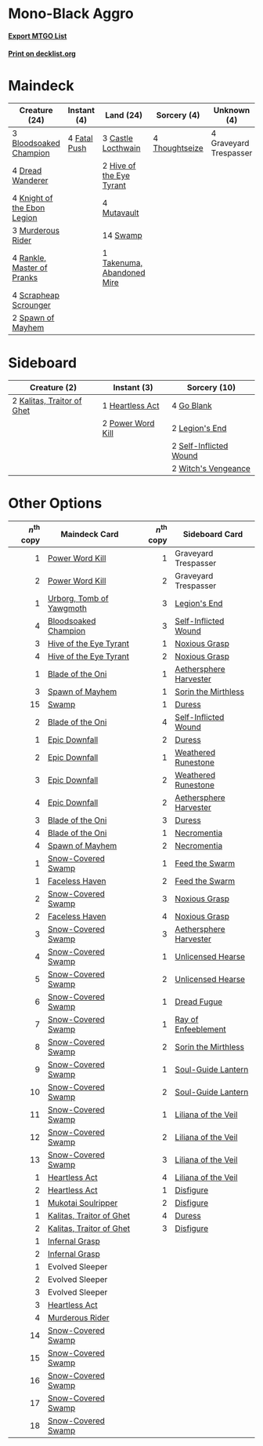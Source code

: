 # Mono-Black Aggro

#### [Export MTGO List](../collection/Mono-Black%20Aggro/Mono-Black%20Aggro.txt)
#### [Print on decklist.org](http://decklist.org/?deckmain=3%09Bloodsoaked%20Champion%0A3%09Castle%20Locthwain%0A4%09Dread%20Wanderer%0A4%09Fatal%20Push%0A4%09Graveyard%20Trespasser%0A2%09Hive%20of%20the%20Eye%20Tyrant%0A4%09Knight%20of%20the%20Ebon%20Legion%0A3%09Murderous%20Rider%0A4%09Mutavault%0A4%09Rankle,%20Master%20of%20Pranks%0A4%09Scrapheap%20Scrounger%0A2%09Spawn%20of%20Mayhem%0A14%09Swamp%0A1%09Takenuma,%20Abandoned%20Mire%0A4%09Thoughtseize&deckside=4%09Go%20Blank%0A1%09Heartless%20Act%0A2%09Kalitas,%20Traitor%20of%20Ghet%0A2%09Legion's%20End%0A2%09Power%20Word%20Kill%0A2%09Self-Inflicted%20Wound%0A2%09Witch's%20Vengeance)
# Maindeck

|                                            Creature (24)                                             |                                      Instant (4)                                      |                                              Land (24)                                              |                                       Sorcery (4)                                       |     Unknown (4)      |
|------------------------------------------------------------------------------------------------------|---------------------------------------------------------------------------------------|-----------------------------------------------------------------------------------------------------|-----------------------------------------------------------------------------------------|----------------------|
|3 [Bloodsoaked Champion](http://gatherer.wizards.com/Pages/Card/Details.aspx?multiverseid=386494)     |4 [Fatal Push](http://gatherer.wizards.com/Pages/Card/Details.aspx?multiverseid=423724)|3 [Castle Locthwain](http://gatherer.wizards.com/Pages/Card/Details.aspx?multiverseid=473203)        |4 [Thoughtseize](http://gatherer.wizards.com/Pages/Card/Details.aspx?multiverseid=438676)|4 Graveyard Trespasser|
|4 [Dread Wanderer](http://gatherer.wizards.com/Pages/Card/Details.aspx?multiverseid=426790)           |                                                                                       |2 [Hive of the Eye Tyrant](http://gatherer.wizards.com/Pages/Card/Details.aspx?multiverseid=527545)  |                                                                                         |                      |
|4 [Knight of the Ebon Legion](http://gatherer.wizards.com/Pages/Card/Details.aspx?multiverseid=466859)|                                                                                       |4 [Mutavault](http://gatherer.wizards.com/Pages/Card/Details.aspx?multiverseid=370733)               |                                                                                         |                      |
|3 [Murderous Rider](http://gatherer.wizards.com/Pages/Card/Details.aspx?multiverseid=473059)          |                                                                                       |14 [Swamp](http://gatherer.wizards.com/Pages/Card/Details.aspx?multiverseid=439858)                  |                                                                                         |                      |
|4 [Rankle, Master of Pranks](http://gatherer.wizards.com/Pages/Card/Details.aspx?multiverseid=473063) |                                                                                       |1 [Takenuma, Abandoned Mire](http://gatherer.wizards.com/Pages/Card/Details.aspx?multiverseid=548591)|                                                                                         |                      |
|4 [Scrapheap Scrounger](http://gatherer.wizards.com/Pages/Card/Details.aspx?multiverseid=417804)      |                                                                                       |                                                                                                     |                                                                                         |                      |
|2 [Spawn of Mayhem](http://gatherer.wizards.com/Pages/Card/Details.aspx?multiverseid=457229)          |                                                                                       |                                                                                                     |                                                                                         |                      |


# Sideboard

|                                            Creature (2)                                             |                                        Instant (3)                                         |                                          Sorcery (10)                                           |
|-----------------------------------------------------------------------------------------------------|--------------------------------------------------------------------------------------------|-------------------------------------------------------------------------------------------------|
|2 [Kalitas, Traitor of Ghet](http://gatherer.wizards.com/Pages/Card/Details.aspx?multiverseid=407596)|1 [Heartless Act](http://gatherer.wizards.com/Pages/Card/Details.aspx?multiverseid=479611)  |4 [Go Blank](http://gatherer.wizards.com/Pages/Card/Details.aspx?multiverseid=513549)            |
|                                                                                                     |2 [Power Word Kill](http://gatherer.wizards.com/Pages/Card/Details.aspx?multiverseid=527401)|2 [Legion's End](http://gatherer.wizards.com/Pages/Card/Details.aspx?multiverseid=466860)        |
|                                                                                                     |                                                                                            |2 [Self-Inflicted Wound](http://gatherer.wizards.com/Pages/Card/Details.aspx?multiverseid=394686)|
|                                                                                                     |                                                                                            |2 [Witch's Vengeance](http://gatherer.wizards.com/Pages/Card/Details.aspx?multiverseid=473073)   |


# Other Options

|*n*<sup>th</sup> copy|                                           Maindeck Card                                           |*n*<sup>th</sup> copy|                                         Sideboard Card                                          |
|--------------------:|---------------------------------------------------------------------------------------------------|--------------------:|-------------------------------------------------------------------------------------------------|
|                    1|[Power Word Kill](http://gatherer.wizards.com/Pages/Card/Details.aspx?multiverseid=527401)         |                    1|Graveyard Trespasser                                                                             |
|                    2|[Power Word Kill](http://gatherer.wizards.com/Pages/Card/Details.aspx?multiverseid=527401)         |                    2|Graveyard Trespasser                                                                             |
|                    1|[Urborg, Tomb of Yawgmoth](http://gatherer.wizards.com/Pages/Card/Details.aspx?multiverseid=383425)|                    3|[Legion's End](http://gatherer.wizards.com/Pages/Card/Details.aspx?multiverseid=466860)          |
|                    4|[Bloodsoaked Champion](http://gatherer.wizards.com/Pages/Card/Details.aspx?multiverseid=386494)    |                    3|[Self-Inflicted Wound](http://gatherer.wizards.com/Pages/Card/Details.aspx?multiverseid=394686)  |
|                    3|[Hive of the Eye Tyrant](http://gatherer.wizards.com/Pages/Card/Details.aspx?multiverseid=527545)  |                    1|[Noxious Grasp](http://gatherer.wizards.com/Pages/Card/Details.aspx?multiverseid=466864)         |
|                    4|[Hive of the Eye Tyrant](http://gatherer.wizards.com/Pages/Card/Details.aspx?multiverseid=527545)  |                    2|[Noxious Grasp](http://gatherer.wizards.com/Pages/Card/Details.aspx?multiverseid=466864)         |
|                    1|[Blade of the Oni](http://gatherer.wizards.com/Pages/Card/Details.aspx?multiverseid=548387)        |                    1|[Aethersphere Harvester](http://gatherer.wizards.com/Pages/Card/Details.aspx?multiverseid=423809)|
|                    3|[Spawn of Mayhem](http://gatherer.wizards.com/Pages/Card/Details.aspx?multiverseid=457229)         |                    1|[Sorin the Mirthless](http://gatherer.wizards.com/Pages/Card/Details.aspx?multiverseid=540983)   |
|                   15|[Swamp](http://gatherer.wizards.com/Pages/Card/Details.aspx?multiverseid=439858)                   |                    1|[Duress](http://gatherer.wizards.com/Pages/Card/Details.aspx?multiverseid=14557)                 |
|                    2|[Blade of the Oni](http://gatherer.wizards.com/Pages/Card/Details.aspx?multiverseid=548387)        |                    4|[Self-Inflicted Wound](http://gatherer.wizards.com/Pages/Card/Details.aspx?multiverseid=394686)  |
|                    1|[Epic Downfall](http://gatherer.wizards.com/Pages/Card/Details.aspx?multiverseid=473047)           |                    2|[Duress](http://gatherer.wizards.com/Pages/Card/Details.aspx?multiverseid=14557)                 |
|                    2|[Epic Downfall](http://gatherer.wizards.com/Pages/Card/Details.aspx?multiverseid=473047)           |                    1|[Weathered Runestone](http://gatherer.wizards.com/Pages/Card/Details.aspx?multiverseid=503863)   |
|                    3|[Epic Downfall](http://gatherer.wizards.com/Pages/Card/Details.aspx?multiverseid=473047)           |                    2|[Weathered Runestone](http://gatherer.wizards.com/Pages/Card/Details.aspx?multiverseid=503863)   |
|                    4|[Epic Downfall](http://gatherer.wizards.com/Pages/Card/Details.aspx?multiverseid=473047)           |                    2|[Aethersphere Harvester](http://gatherer.wizards.com/Pages/Card/Details.aspx?multiverseid=423809)|
|                    3|[Blade of the Oni](http://gatherer.wizards.com/Pages/Card/Details.aspx?multiverseid=548387)        |                    3|[Duress](http://gatherer.wizards.com/Pages/Card/Details.aspx?multiverseid=14557)                 |
|                    4|[Blade of the Oni](http://gatherer.wizards.com/Pages/Card/Details.aspx?multiverseid=548387)        |                    1|[Necromentia](http://gatherer.wizards.com/Pages/Card/Details.aspx?multiverseid=485439)           |
|                    4|[Spawn of Mayhem](http://gatherer.wizards.com/Pages/Card/Details.aspx?multiverseid=457229)         |                    2|[Necromentia](http://gatherer.wizards.com/Pages/Card/Details.aspx?multiverseid=485439)           |
|                    1|[Snow-Covered Swamp](http://gatherer.wizards.com/Pages/Card/Details.aspx?multiverseid=121256)      |                    1|[Feed the Swarm](http://gatherer.wizards.com/Pages/Card/Details.aspx?multiverseid=491737)        |
|                    1|[Faceless Haven](http://gatherer.wizards.com/Pages/Card/Details.aspx?multiverseid=503874)          |                    2|[Feed the Swarm](http://gatherer.wizards.com/Pages/Card/Details.aspx?multiverseid=491737)        |
|                    2|[Snow-Covered Swamp](http://gatherer.wizards.com/Pages/Card/Details.aspx?multiverseid=121256)      |                    3|[Noxious Grasp](http://gatherer.wizards.com/Pages/Card/Details.aspx?multiverseid=466864)         |
|                    2|[Faceless Haven](http://gatherer.wizards.com/Pages/Card/Details.aspx?multiverseid=503874)          |                    4|[Noxious Grasp](http://gatherer.wizards.com/Pages/Card/Details.aspx?multiverseid=466864)         |
|                    3|[Snow-Covered Swamp](http://gatherer.wizards.com/Pages/Card/Details.aspx?multiverseid=121256)      |                    3|[Aethersphere Harvester](http://gatherer.wizards.com/Pages/Card/Details.aspx?multiverseid=423809)|
|                    4|[Snow-Covered Swamp](http://gatherer.wizards.com/Pages/Card/Details.aspx?multiverseid=121256)      |                    1|[Unlicensed Hearse](http://gatherer.wizards.com/Pages/Card/Details.aspx?multiverseid=555447)     |
|                    5|[Snow-Covered Swamp](http://gatherer.wizards.com/Pages/Card/Details.aspx?multiverseid=121256)      |                    2|[Unlicensed Hearse](http://gatherer.wizards.com/Pages/Card/Details.aspx?multiverseid=555447)     |
|                    6|[Snow-Covered Swamp](http://gatherer.wizards.com/Pages/Card/Details.aspx?multiverseid=121256)      |                    1|[Dread Fugue](http://gatherer.wizards.com/Pages/Card/Details.aspx?multiverseid=540955)           |
|                    7|[Snow-Covered Swamp](http://gatherer.wizards.com/Pages/Card/Details.aspx?multiverseid=121256)      |                    1|[Ray of Enfeeblement](http://gatherer.wizards.com/Pages/Card/Details.aspx?multiverseid=527403)   |
|                    8|[Snow-Covered Swamp](http://gatherer.wizards.com/Pages/Card/Details.aspx?multiverseid=121256)      |                    2|[Sorin the Mirthless](http://gatherer.wizards.com/Pages/Card/Details.aspx?multiverseid=540983)   |
|                    9|[Snow-Covered Swamp](http://gatherer.wizards.com/Pages/Card/Details.aspx?multiverseid=121256)      |                    1|[Soul-Guide Lantern](http://gatherer.wizards.com/Pages/Card/Details.aspx?multiverseid=476488)    |
|                   10|[Snow-Covered Swamp](http://gatherer.wizards.com/Pages/Card/Details.aspx?multiverseid=121256)      |                    2|[Soul-Guide Lantern](http://gatherer.wizards.com/Pages/Card/Details.aspx?multiverseid=476488)    |
|                   11|[Snow-Covered Swamp](http://gatherer.wizards.com/Pages/Card/Details.aspx?multiverseid=121256)      |                    1|[Liliana of the Veil](http://gatherer.wizards.com/Pages/Card/Details.aspx?multiverseid=235597)   |
|                   12|[Snow-Covered Swamp](http://gatherer.wizards.com/Pages/Card/Details.aspx?multiverseid=121256)      |                    2|[Liliana of the Veil](http://gatherer.wizards.com/Pages/Card/Details.aspx?multiverseid=235597)   |
|                   13|[Snow-Covered Swamp](http://gatherer.wizards.com/Pages/Card/Details.aspx?multiverseid=121256)      |                    3|[Liliana of the Veil](http://gatherer.wizards.com/Pages/Card/Details.aspx?multiverseid=235597)   |
|                    1|[Heartless Act](http://gatherer.wizards.com/Pages/Card/Details.aspx?multiverseid=479611)           |                    4|[Liliana of the Veil](http://gatherer.wizards.com/Pages/Card/Details.aspx?multiverseid=235597)   |
|                    2|[Heartless Act](http://gatherer.wizards.com/Pages/Card/Details.aspx?multiverseid=479611)           |                    1|[Disfigure](http://gatherer.wizards.com/Pages/Card/Details.aspx?multiverseid=442076)             |
|                    1|[Mukotai Soulripper](http://gatherer.wizards.com/Pages/Card/Details.aspx?multiverseid=548413)      |                    2|[Disfigure](http://gatherer.wizards.com/Pages/Card/Details.aspx?multiverseid=442076)             |
|                    1|[Kalitas, Traitor of Ghet](http://gatherer.wizards.com/Pages/Card/Details.aspx?multiverseid=407596)|                    4|[Duress](http://gatherer.wizards.com/Pages/Card/Details.aspx?multiverseid=14557)                 |
|                    2|[Kalitas, Traitor of Ghet](http://gatherer.wizards.com/Pages/Card/Details.aspx?multiverseid=407596)|                    3|[Disfigure](http://gatherer.wizards.com/Pages/Card/Details.aspx?multiverseid=442076)             |
|                    1|[Infernal Grasp](http://gatherer.wizards.com/Pages/Card/Details.aspx?multiverseid=534880)          |                     |                                                                                                 |
|                    2|[Infernal Grasp](http://gatherer.wizards.com/Pages/Card/Details.aspx?multiverseid=534880)          |                     |                                                                                                 |
|                    1|Evolved Sleeper                                                                                    |                     |                                                                                                 |
|                    2|Evolved Sleeper                                                                                    |                     |                                                                                                 |
|                    3|Evolved Sleeper                                                                                    |                     |                                                                                                 |
|                    3|[Heartless Act](http://gatherer.wizards.com/Pages/Card/Details.aspx?multiverseid=479611)           |                     |                                                                                                 |
|                    4|[Murderous Rider](http://gatherer.wizards.com/Pages/Card/Details.aspx?multiverseid=473059)         |                     |                                                                                                 |
|                   14|[Snow-Covered Swamp](http://gatherer.wizards.com/Pages/Card/Details.aspx?multiverseid=121256)      |                     |                                                                                                 |
|                   15|[Snow-Covered Swamp](http://gatherer.wizards.com/Pages/Card/Details.aspx?multiverseid=121256)      |                     |                                                                                                 |
|                   16|[Snow-Covered Swamp](http://gatherer.wizards.com/Pages/Card/Details.aspx?multiverseid=121256)      |                     |                                                                                                 |
|                   17|[Snow-Covered Swamp](http://gatherer.wizards.com/Pages/Card/Details.aspx?multiverseid=121256)      |                     |                                                                                                 |
|                   18|[Snow-Covered Swamp](http://gatherer.wizards.com/Pages/Card/Details.aspx?multiverseid=121256)      |                     |                                                                                                 |


